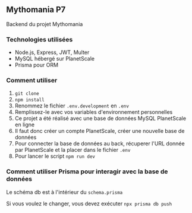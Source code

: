 ## Mythomania P7

Backend du projet Mythomania

### Technologies utilisées

- Node.js, Express, JWT, Multer
- MySQL hébergé sur PlanetScale
- Prisma pour ORM

### Comment utiliser

1. `git clone` 
2. `npm install`
3. Renommez le fichier `.env.development` en `.env`
4. Remplissez-le avec vos variables d'environnement personnelles
5. Ce projet a été réalisé avec une base de données MySQL PlanetScale en ligne
6. Il faut donc créer un compte PlanetScale, créer une nouvelle base de données
7. Pour connecter la base de données au back, récuperer l'URL donnée par PlanetScale et la placer dans le fichier `.env`
8. Pour lancer le script `npm run dev`

### Comment utiliser Prisma pour interagir avec la base de données

Le schéma db est à l'intérieur du `schema.prisma`

Si vous voulez le changer, vous devez exécuter `npx prisma db push`